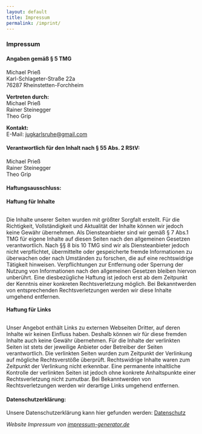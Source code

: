 ```yaml
---
layout: default
title: Impressum
permalink: /imprint/
---
```


<h3>Impressum</h3>

<h4><strong>Angaben gemäß § 5 TMG</strong></h4>

<p>
    Michael Prieß<br>
    Karl-Schlageter-Straße 22a<br>
    76287 Rheinstetten-Forchheim<br>
</p>
<p>
    <strong>Vertreten durch: </strong><br>
    Michael Prieß<br>
    Rainer Steinegger<br>
    Theo Grip
</p>
<p>
    <strong>Kontakt:</strong><br>
    E-Mail: <a href='mailto:jugkarlsruhe@gmail.com'>jugkarlsruhe@gmail.com</a></br>
</p>

<h4><strong>Verantwortlich für den Inhalt nach § 55 Abs. 2 RStV:</strong></h4>

<p>
    Michael Prieß<br>
    Rainer Steinegger<br>
    Theo Grip
</p>

<h4><strong>Haftungsausschluss: </strong></h4>

<p>
    <strong>Haftung für Inhalte</strong><br>
    <br>

Die Inhalte unserer Seiten wurden mit größter Sorgfalt erstellt. Für die Richtigkeit, Vollständigkeit und Aktualität der Inhalte können wir jedoch keine Gewähr übernehmen. Als Diensteanbieter sind wir gemäß § 7 Abs.1 TMG für eigene Inhalte auf diesen Seiten nach den allgemeinen Gesetzen verantwortlich. Nach §§ 8 bis 10 TMG sind wir als Diensteanbieter jedoch nicht verpflichtet, übermittelte oder gespeicherte fremde Informationen zu überwachen oder nach Umständen zu forschen, die auf eine rechtswidrige Tätigkeit hinweisen. Verpflichtungen zur Entfernung oder Sperrung der Nutzung von Informationen nach den allgemeinen Gesetzen bleiben hiervon unberührt. Eine diesbezügliche Haftung ist jedoch erst ab dem Zeitpunkt der Kenntnis einer konkreten Rechtsverletzung möglich. Bei Bekanntwerden von entsprechenden Rechtsverletzungen werden wir diese Inhalte umgehend entfernen.<br>
<br>
    <strong>Haftung für Links</strong><br>
    <br>

Unser Angebot enthält Links zu externen Webseiten Dritter, auf deren Inhalte wir keinen Einfluss haben. Deshalb können wir für diese fremden Inhalte auch keine Gewähr übernehmen. Für die Inhalte der verlinkten Seiten ist stets der jeweilige Anbieter oder Betreiber der Seiten verantwortlich. Die verlinkten Seiten wurden zum Zeitpunkt der Verlinkung auf mögliche Rechtsverstöße überprüft. Rechtswidrige Inhalte waren zum Zeitpunkt der Verlinkung nicht erkennbar. Eine permanente inhaltliche Kontrolle der verlinkten Seiten ist jedoch ohne konkrete Anhaltspunkte einer Rechtsverletzung nicht zumutbar. Bei Bekanntwerden von Rechtsverletzungen werden wir derartige Links umgehend entfernen.
</p>

<h4><strong>Datenschutzerklärung: </strong></h4>

<p>
    Unsere Datenschutzerklärung kann hier gefunden werden:
    <a href="{{ site.baseurl }}/privacy/">Datenschutz</a>
</p>

<p>
<em>Website Impressum von <a href="http://www.impressum-generator.de">impressum-generator.de</a></em>
</p>
